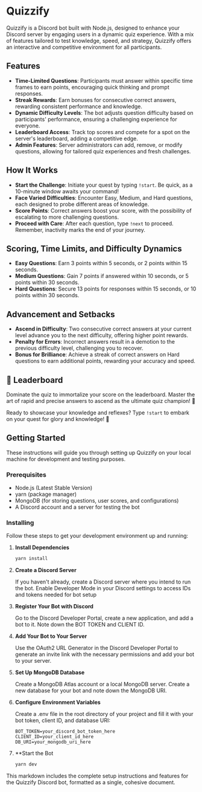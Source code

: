 # Quizzify

Quizzify is a Discord bot built with Node.js, designed to enhance your Discord server by engaging users in a dynamic quiz experience. With a mix of features tailored to test knowledge, speed, and strategy, Quizzify offers an interactive and competitive environment for all participants.

## Features

- **Time-Limited Questions**: Participants must answer within specific time frames to earn points, encouraging quick thinking and prompt responses.
- **Streak Rewards**: Earn bonuses for consecutive correct answers, rewarding consistent performance and knowledge.
- **Dynamic Difficulty Levels**: The bot adjusts question difficulty based on participants' performance, ensuring a challenging experience for everyone.
- **Leaderboard Access**: Track top scores and compete for a spot on the server's leaderboard, adding a competitive edge.
- **Admin Features**: Server administrators can add, remove, or modify questions, allowing for tailored quiz experiences and fresh challenges.

## How It Works

- **Start the Challenge**: Initiate your quest by typing `!start`. Be quick, as a 10-minute window awaits your command!
- **Face Varied Difficulties**: Encounter Easy, Medium, and Hard questions, each designed to probe different areas of knowledge.
- **Score Points**: Correct answers boost your score, with the possibility of escalating to more challenging questions.
- **Proceed with Care**: After each question, type `!next` to proceed. Remember, inactivity marks the end of your journey.

## Scoring, Time Limits, and Difficulty Dynamics

- **Easy Questions**: Earn 3 points within 5 seconds, or 2 points within 15 seconds.
- **Medium Questions**: Gain 7 points if answered within 10 seconds, or 5 points within 30 seconds.
- **Hard Questions**: Secure 13 points for responses within 15 seconds, or 10 points within 30 seconds.

## Advancement and Setbacks

- **Ascend in Difficulty**: Two consecutive correct answers at your current level advance you to the next difficulty, offering higher point rewards.
- **Penalty for Errors**: Incorrect answers result in a demotion to the previous difficulty level, challenging you to recover.
- **Bonus for Brilliance**: Achieve a streak of correct answers on Hard questions to earn additional points, rewarding your accuracy and speed.

## 🎉 Leaderboard

Dominate the quiz to immortalize your score on the leaderboard. Master the art of rapid and precise answers to ascend as the ultimate quiz champion! 🎉

Ready to showcase your knowledge and reflexes? Type `!start` to embark on your quest for glory and knowledge! 🌠

## Getting Started

These instructions will guide you through setting up Quizzify on your local machine for development and testing purposes.

### Prerequisites

- Node.js (Latest Stable Version)
- yarn (package manager)
- MongoDB (for storing questions, user scores, and configurations)
- A Discord account and a server for testing the bot

### Installing

Follow these steps to get your development environment up and running:

1. **Install Dependencies**
   ```bash
   yarn install
   
2. **Create a Discord Server**
   
   If you haven't already, create a Discord server where you intend to run the bot. Enable Developer Mode in your Discord settings to access IDs and tokens needed for bot setup
   
4. **Register Your Bot with Discord**
   
   Go to the Discord Developer Portal, create a new application, and add a bot to it. Note down the BOT TOKEN and CLIENT ID.

5. **Add Your Bot to Your Server**

   Use the OAuth2 URL Generator in the Discord Developer Portal to generate an invite link with the necessary permissions and add your bot to your server.

6. **Set Up MongoDB Database**

   Create a MongoDB Atlas account or a local MongoDB server. Create a new database for your bot and note down the MongoDB URI.

7. **Configure Environment Variables**

   Create a .env file in the root directory of your project and fill it with your bot token, client ID, and database URI:
   ```
   BOT_TOKEN=your_discord_bot_token_here
   CLIENT_ID=your_client_id_here
   DB_URI=your_mongodb_uri_here
   
8. **Start the Bot
   ```bash
   yarn dev


This markdown includes the complete setup instructions and features for the Quizzify Discord bot, formatted as a single, cohesive document.
